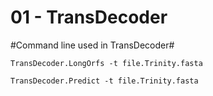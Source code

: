 # 01 - TransDecoder

#Command line used in TransDecoder#

```
TransDecoder.LongOrfs -t file.Trinity.fasta

TransDecoder.Predict -t file.Trinity.fasta
```


